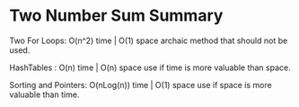 # Two Number Sum Summary

Two For Loops: O(n^2) time | O(1) space
    archaic method that should not be used.

HashTables : O(n) time | O(n) space
    use if time is more valuable than space.

Sorting and Pointers: O(nLog(n)) time | O(1) space
    use if space is more valuable than time.